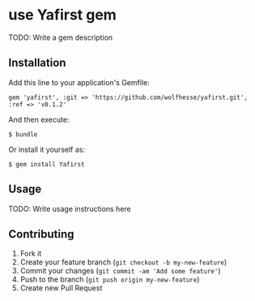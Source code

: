 # use Yafirst gem

TODO: Write a gem description

## Installation

Add this line to your application's Gemfile:

    gem 'yafirst', :git => 'https://github.com/wolfhesse/yafirst.git', :ref => 'v0.1.2'

And then execute:

    $ bundle

Or install it yourself as:

    $ gem install Yafirst

## Usage

TODO: Write usage instructions here

## Contributing

1. Fork it
2. Create your feature branch (`git checkout -b my-new-feature`)
3. Commit your changes (`git commit -am 'Add some feature'`)
4. Push to the branch (`git push origin my-new-feature`)
5. Create new Pull Request
